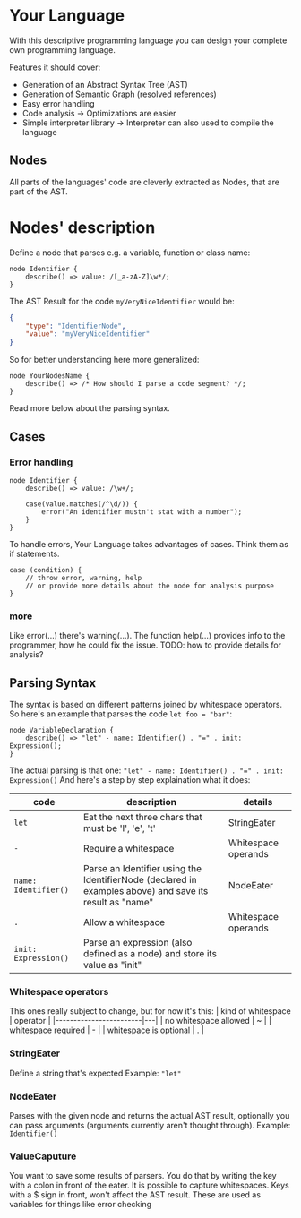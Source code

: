 # Your Language

With this descriptive programming language you can design your complete own programming language.

Features it should cover:
* Generation of an Abstract Syntax Tree (AST)
* Generation of Semantic Graph (resolved references)
* Easy error handling
* Code analysis -> Optimizations are easier
* Simple interpreter library -> Interpreter can also used to compile the language

## Nodes
All parts of the languages' code are cleverly extracted as Nodes, that are part of the AST.

# Nodes' description
Define a node that parses e.g. a variable, function or class name:
```yl
node Identifier {
    describe() => value: /[_a-zA-Z]\w*/;
}
```

The AST Result for the code `myVeryNiceIdentifier` would be:
```json
{
    "type": "IdentifierNode",
    "value": "myVeryNiceIdentifier"
}
```

So for better understanding here more generalized:
```yl
node YourNodesName {
    describe() => /* How should I parse a code segment? */;
}
```
Read more below about the parsing syntax.
## Cases
### Error handling
```yl
node Identifier {
    describe() => value: /\w+/;
    
    case(value.matches(/^\d/)) {
        error("An identifier mustn't stat with a number");
    }
}
```
To handle errors, Your Language takes advantages of cases. Think them as if statements.
```yl
case (condition) {
    // throw error, warning, help
    // or provide more details about the node for analysis purpose 
}
```

### more
Like error(...) there's warning(...). The function help(...) provides info to the programmer, how he could fix the issue.
TODO: how to provide details for analysis?


## Parsing Syntax
The syntax is based on different patterns joined by whitespace operators.
So here's an example that parses the code `let foo = "bar"`:
```yl
node VariableDeclaration {
    describe() => "let" - name: Identifier() . "=" . init: Expression();
}
```
The actual parsing is that one:
`"let" - name: Identifier() . "=" . init: Expression()`
And here's a step by step explaination what it does:

| code                 | description                                                                                             | details             |
|----------------------|---------------------------------------------------------------------------------------------------------|---------------------|
| `let`                | Eat the next three chars that must be 'l', 'e', 't'                                                     | StringEater         |
| `-`                  | Require a whitespace                                                                                    | Whitespace operands |
| `name: Identifier()` | Parse an Identifier using the IdentifierNode (declared in examples above) and save its result as "name" | NodeEater           |
| `.`                  | Allow a whitespace                                                                                      | Whitespace operands |
| `init: Expression()` | Parse an expression (also defined as a node) and store its value as "init"                              |                     |

### Whitespace operators
This ones really subject to change, but for now it's this:
| kind of whitespace     | operator |
|------------------------|---|
| no whitespace allowed  | ~ |
| whitespace required    | - |
| whitespace is optional | . |

### StringEater
Define a string that's expected
Example:
`"let"`

### NodeEater
Parses with the given node and returns the actual AST result, optionally you can pass arguments (arguments currently aren't thought through).
Example:
`Identifier()`

### ValueCaputure
You want to save some results of parsers. You do that by writing the key with a colon in front of the eater.
It is possible to capture whitespaces.
Keys with a $ sign in front, won't affect the AST result. These are used as variables for things like error checking